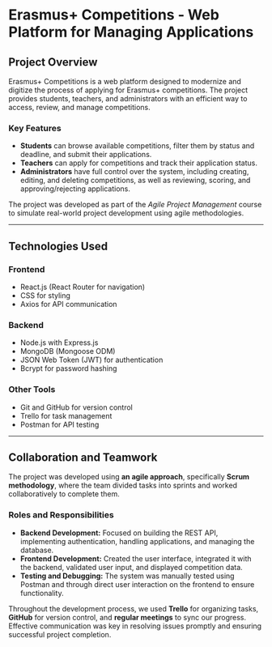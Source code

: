 # **Erasmus+ Competitions - Web Platform for Managing Applications**  

## **Project Overview**  
Erasmus+ Competitions is a web platform designed to modernize and digitize the process of applying for Erasmus+ competitions. The project provides students, teachers, and administrators with an efficient way to access, review, and manage competitions.  

### **Key Features**  
- **Students** can browse available competitions, filter them by status and deadline, and submit their applications.  
- **Teachers** can apply for competitions and track their application status.  
- **Administrators** have full control over the system, including creating, editing, and deleting competitions, as well as reviewing, scoring, and approving/rejecting applications.  

The project was developed as part of the *Agile Project Management* course to simulate real-world project development using agile methodologies.  

---

## **Technologies Used**  

### **Frontend**  
- React.js (React Router for navigation)  
- CSS for styling  
- Axios for API communication  

### **Backend**  
- Node.js with Express.js  
- MongoDB (Mongoose ODM)  
- JSON Web Token (JWT) for authentication  
- Bcrypt for password hashing  

### **Other Tools**  
- Git and GitHub for version control  
- Trello for task management  
- Postman for API testing  

---

## **Collaboration and Teamwork**  
The project was developed using **an agile approach**, specifically **Scrum methodology**, where the team divided tasks into sprints and worked collaboratively to complete them.  

### **Roles and Responsibilities**  
- **Backend Development:** Focused on building the REST API, implementing authentication, handling applications, and managing the database.  
- **Frontend Development:** Created the user interface, integrated it with the backend, validated user input, and displayed competition data.  
- **Testing and Debugging:** The system was manually tested using Postman and through direct user interaction on the frontend to ensure functionality.  

Throughout the development process, we used **Trello** for organizing tasks, **GitHub** for version control, and **regular meetings** to sync our progress. Effective communication was key in resolving issues promptly and ensuring successful project completion.  
